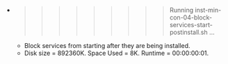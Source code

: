 * >>>>>>>>> Running inst-min-con-04-block-services-start-postinstall.sh ...
  * Block services from starting after they are being installed.
  * Disk size = 892360K. Space Used = 8K. Runtime = 00:00:00:01.

